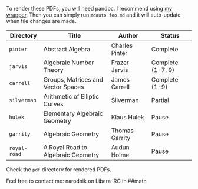 To render these PDFs, you will need pandoc. I recommend using [my wrapper](https://github.com/narodnik/script/tree/master/md2pdf).
Then you can simply run `mdauto foo.md` and it will auto-update when file changes are made.

| Directory    | Title                              | Author         | Status            |
|--------------|------------------------------------|----------------|-------------------|
| `pinter`     | Abstract Algebra                   | Charles Pinter | Complete          |
| `jarvis`     | Algebraic Number Theory            | Frazer Jarvis  | Complete (1-7, 9) |
| `carrell`    | Groups, Matrices and Vector Spaces | James Carrell  | Complete (1-9)    |
| `silverman`  | Arithmetic of Elliptic Curves      | Silverman      | Partial           |
| `hulek`      | Elementary Algebraic Geometry      | Klaus Hulek    | Pause             |
| `garrity`    | Algebraic Geometry                 | Thomas Garrity | Pause             |
| `royal-road` | A Royal Road to Algebraic Geometry | Audun Holme    | Pause             |

Check the `pdf` directory for rendered PDFs.

Feel free to contact me: narodnik on Libera IRC in ##math

